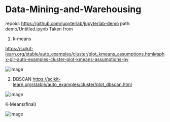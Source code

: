 # Data-Mining-and-Warehousing
repoid: https://github.com/jupyterlab/jupyterlab-demo path: demo/Untitled.ipynb
Taken from 
1. k-means




  https://scikit-learn.org/stable/auto_examples/cluster/plot_kmeans_assumptions.html#sphx-glr-auto-examples-cluster-plot-kmeans-assumptions-py
  
  
  
  
  ![image](https://user-images.githubusercontent.com/64421634/127815979-17ad20b1-3128-4dbe-b143-7fb279bf9f8f.png)









2. DBSCAN
  https://scikit-learn.org/stable/auto_examples/cluster/plot_dbscan.html
  
  
  
  
  
  ![image](https://user-images.githubusercontent.com/64421634/127815262-50a2daf8-1a76-457b-b003-02fb5d7a315d.png)





K-Means(final)


![image](https://user-images.githubusercontent.com/64421634/127972879-db08ad69-9c37-4ba2-a4e5-18dc36528179.png)
